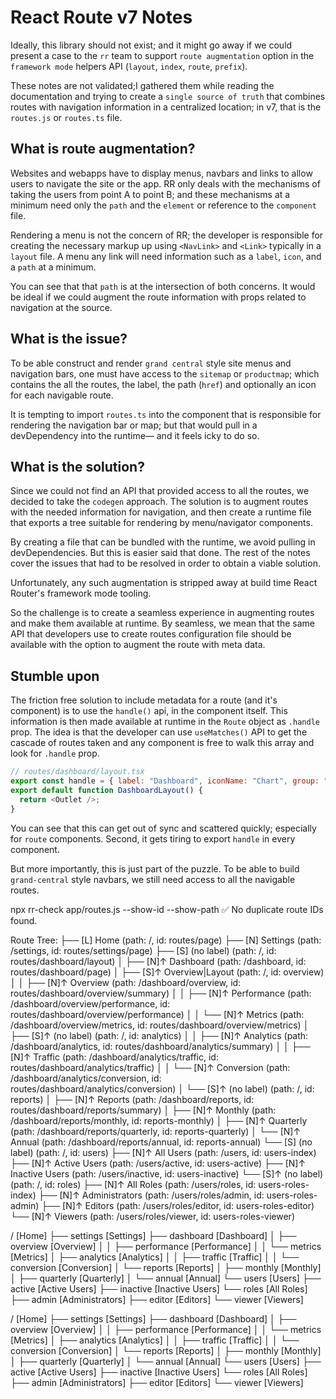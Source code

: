 # React Route v7 Notes

Ideally, this library should not exist; and it might go away if we could present
a case to the `rr` team to support `route augmentation` option in the
`framework mode` helpers API (`layout`, `index`, `route`, `prefix`).

These notes are not validated;I gathered them while reading the documentation
and trying to create a `single source of truth` that combines routes with
navigation information in a centralized location; in v7, that is the `routes.js`
or `routes.ts` file.

## What is route augmentation?

Websites and webapps have to display menus, navbars and links to allow users to
navigate the site or the app. RR only deals with the mechanisms of taking the
users from point A to point B; and these mechanisms at a minimum need only the
`path` and the `element` or reference to the `component` file.

Rendering a menu is not the concern of RR; the developer is responsible for
creating the necessary markup up using `<NavLink>` and `<Link>` typically in a
`layout` file. A menu any link will need information such as a `label`, `icon`,
and a `path` at a minimum.

You can see that that `path` is at the intersection of both concerns. It would
be ideal if we could augment the route information with props related to
navigation at the source.

## What is the issue?

To be able construct and render `grand central` style site menus and navigation
bars, one must have access to the `sitemap` or `productmap`; which contains the
all the routes, the label, the path (`href`) and optionally an icon for each
navigable route.

It is tempting to import `routes.ts` into the component that is responsible for
rendering the navigation bar or map; but that would pull in a devDependency into
the runtime&mdash; and it feels icky to do so.

## What is the solution?

Since we could not find an API that provided access to all the routes, we
decided to take the `codegen` approach. The solution is to augment routes with
the needed information for navigation, and then create a runtime file that
exports a tree suitable for rendering by menu/navigator components.

By creating a file that can be bundled with the runtime, we avoid pulling in
devDependencies. But this is easier said that done. The rest of the notes cover
the issues that had to be resolved in order to obtain a viable solution.

Unfortunately, any such augmentation is stripped away at build time React
Router's framework mode tooling.

So the challenge is to create a seamless experience in augmenting routes and
make them available at runtime. By seamless, we mean that the same API that
developers use to create routes configuration file should be available with the
option to augment the route with meta data.

## Stumble upon

The friction free solution to include metadata for a route (and it's component)
is to use the `handle()` api, in the component itself. This information is then
made available at runtime in the `Route` object as `.handle` prop. The idea is
that the developer can use `useMatches()` API to get the cascade of routes taken
and any component is free to walk this array and look for `.handle` prop.

```js
// routes/dashboard/layout.tsx
export const handle = { label: "Dashboard", iconName: "Chart", group: "main" };
export default function DashboardLayout() {
  return <Outlet />;
}
```

You can see that this can get out of sync and scattered quickly; especially for
`route` components. Second, it gets tiring to export `handle` in every
component.

But more importantly, this is just part of the puzzle. To be able to build
`grand-central` style navbars, we still need access to all the navigable routes.

npx rr-check app/routes.js --show-id --show-path ✅ No duplicate route IDs
found.

Route Tree: ├── [L] Home (path: /, id: routes/page) ├── [N] Settings (path:
/settings, id: routes/settings/page) ├── [S] (no label) (path: /, id:
routes/dashboard/layout) │ ├── [N]↑ Dashboard (path: /dashboard, id:
routes/dashboard/page) │ ├── [S]↑ Overview|Layout (path: /, id: overview) │ │
├── [N]↑ Overview (path: /dashboard/overview, id:
routes/dashboard/overview/summary) │ │ ├── [N]↑ Performance (path:
/dashboard/overview/performance, id: routes/dashboard/overview/performance) │ │
└── [N]↑ Metrics (path: /dashboard/overview/metrics, id:
routes/dashboard/overview/metrics) │ ├── [S]↑ (no label) (path: /, id:
analytics) │ │ ├── [N]↑ Analytics (path: /dashboard/analytics, id:
routes/dashboard/analytics/summary) │ │ ├── [N]↑ Traffic (path:
/dashboard/analytics/traffic, id: routes/dashboard/analytics/traffic) │ │ └──
[N]↑ Conversion (path: /dashboard/analytics/conversion, id:
routes/dashboard/analytics/conversion) │ └── [S]↑ (no label) (path: /, id:
reports) │ ├── [N]↑ Reports (path: /dashboard/reports, id:
routes/dashboard/reports/summary) │ ├── [N]↑ Monthly (path:
/dashboard/reports/monthly, id: reports-monthly) │ ├── [N]↑ Quarterly (path:
/dashboard/reports/quarterly, id: reports-quarterly) │ └── [N]↑ Annual (path:
/dashboard/reports/annual, id: reports-annual) └── [S] (no label) (path: /, id:
users) ├── [N]↑ All Users (path: /users, id: users-index) ├── [N]↑ Active Users
(path: /users/active, id: users-active) ├── [N]↑ Inactive Users (path:
/users/inactive, id: users-inactive) └── [S]↑ (no label) (path: /, id: roles)
├── [N]↑ All Roles (path: /users/roles, id: users-roles-index) ├── [N]↑
Administrators (path: /users/roles/admin, id: users-roles-admin) ├── [N]↑
Editors (path: /users/roles/editor, id: users-roles-editor) └── [N]↑ Viewers
(path: /users/roles/viewer, id: users-roles-viewer)

/ [Home] ├── settings [Settings] ├── dashboard [Dashboard] │ ├── overview
[Overview] │ │ ├── performance [Performance] │ │ └── metrics [Metrics] │ ├──
analytics [Analytics] │ │ ├── traffic [Traffic] │ │ └── conversion [Conversion]
│ └── reports [Reports] │ ├── monthly [Monthly] │ ├── quarterly [Quarterly] │
└── annual [Annual] └── users [Users] ├── active [Active Users] ├── inactive
[Inactive Users] └── roles [All Roles] ├── admin [Administrators] ├── editor
[Editors] └── viewer [Viewers]

/ [Home] ├── settings [Settings] ├── dashboard [Dashboard] │ ├── overview
[Overview] │ │ ├── performance [Performance] │ │ └── metrics [Metrics] │ ├──
analytics [Analytics] │ │ ├── traffic [Traffic] │ │ └── conversion [Conversion]
│ └── reports [Reports] │ ├── monthly [Monthly] │ ├── quarterly [Quarterly] │
└── annual [Annual] └── users [Users] ├── active [Active Users] ├── inactive
[Inactive Users] └── roles [All Roles] ├── admin [Administrators] ├── editor
[Editors] └── viewer [Viewers]
